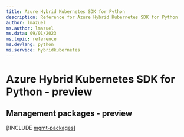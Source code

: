 ```yaml
---
title: Azure Hybrid Kubernetes SDK for Python
description: Reference for Azure Hybrid Kubernetes SDK for Python
author: lmazuel
ms.author: lmazuel
ms.data: 09/01/2023
ms.topic: reference
ms.devlang: python
ms.service: hybridkubernetes
---
```

# Azure Hybrid Kubernetes SDK for Python - preview

## Management packages - preview
[!INCLUDE [mgmt-packages](hybrid-kubernetes-mgmt-index.md)]